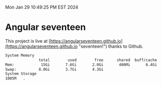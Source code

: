 Mon Jan 29 10:49:25 PM EST 2024

# Angular seventeen


This project is live at [https://angularseventeen.github.io](https://angularseventeen.github.io "seventeen!") thanks to Github.

```bash
System Memory
               total        used        free      shared  buff/cache   available
Mem:            15Gi       7.6Gi       2.0Gi       406Mi       6.4Gi       7.7Gi
Swap:          8.0Gi       3.7Gi       4.3Gi
System Storage
1005M	.
```
